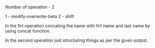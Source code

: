 Number of operation - 2

1 - modify-overwrite-beta
2 - shift 

In the firt operation concating the name with firt name and last name by using concat function.

In the second operation just structuring things as per the given output.
